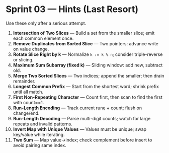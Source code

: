 # Sprint 03 — Hints (Last Resort)

Use these only after a serious attempt.

1) **Intersection of Two Slices** — Build a set from the smaller slice; emit each common element once.  
2) **Remove Duplicates from Sorted Slice** — Two pointers: advance write on value change.  
3) **Rotate Slice Right by k** — Normalize `k := k % n`; consider triple-reverse or slicing.  
4) **Maximum Sum Subarray (fixed k)** — Sliding window: add new, subtract old.  
5) **Merge Two Sorted Slices** — Two indices; append the smaller; then drain remainder.  
6) **Longest Common Prefix** — Start from the shortest word; shrink prefix until all match.  
7) **First Non-Repeating Character** — Count first, then scan to find the first with count==1.  
8) **Run-Length Encoding** — Track current rune + count; flush on change/end.  
9) **Run-Length Decoding** — Parse multi-digit counts; watch for large repeats and invalid patterns.  
10) **Invert Map with Unique Values** — Values must be unique; swap key/value while iterating.  
11) **Two Sum** — Map value→index; check complement before insert to avoid pairing same index.